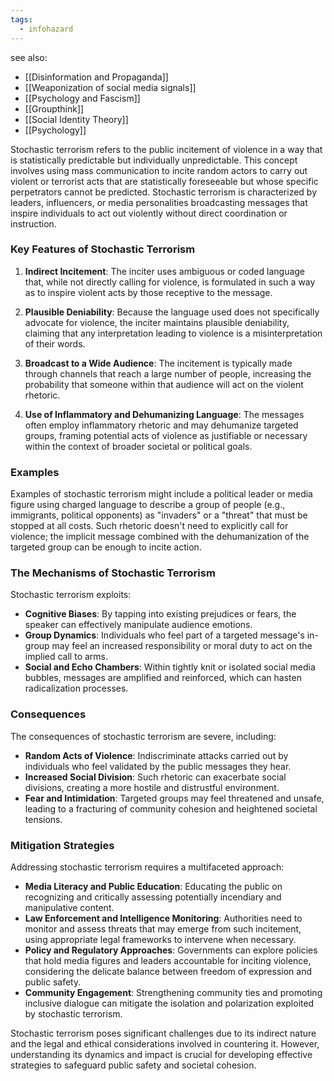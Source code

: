 ```yaml
---
tags:
  - infohazard
---
```


see also:
- [[Disinformation and Propaganda]]
- [[Weaponization of social media signals]]
- [[Psychology and Fascism]]
- [[Groupthink]]
- [[Social Identity Theory]]
- [[Psychology]]

Stochastic terrorism refers to the public incitement of violence in a way that is statistically predictable but individually unpredictable. This concept involves using mass communication to incite random actors to carry out violent or terrorist acts that are statistically foreseeable but whose specific perpetrators cannot be predicted. Stochastic terrorism is characterized by leaders, influencers, or media personalities broadcasting messages that inspire individuals to act out violently without direct coordination or instruction.

### Key Features of Stochastic Terrorism

1. **Indirect Incitement**: The inciter uses ambiguous or coded language that, while not directly calling for violence, is formulated in such a way as to inspire violent acts by those receptive to the message.

2. **Plausible Deniability**: Because the language used does not specifically advocate for violence, the inciter maintains plausible deniability, claiming that any interpretation leading to violence is a misinterpretation of their words.

3. **Broadcast to a Wide Audience**: The incitement is typically made through channels that reach a large number of people, increasing the probability that someone within that audience will act on the violent rhetoric.

4. **Use of Inflammatory and Dehumanizing Language**: The messages often employ inflammatory rhetoric and may dehumanize targeted groups, framing potential acts of violence as justifiable or necessary within the context of broader societal or political goals.

### Examples

Examples of stochastic terrorism might include a political leader or media figure using charged language to describe a group of people (e.g., immigrants, political opponents) as "invaders" or a "threat" that must be stopped at all costs. Such rhetoric doesn't need to explicitly call for violence; the implicit message combined with the dehumanization of the targeted group can be enough to incite action.

### The Mechanisms of Stochastic Terrorism

Stochastic terrorism exploits:
- **Cognitive Biases**: By tapping into existing prejudices or fears, the speaker can effectively manipulate audience emotions.
- **Group Dynamics**: Individuals who feel part of a targeted message's in-group may feel an increased responsibility or moral duty to act on the implied call to arms.
- **Social and Echo Chambers**: Within tightly knit or isolated social media bubbles, messages are amplified and reinforced, which can hasten radicalization processes.

### Consequences

The consequences of stochastic terrorism are severe, including:
- **Random Acts of Violence**: Indiscriminate attacks carried out by individuals who feel validated by the public messages they hear.
- **Increased Social Division**: Such rhetoric can exacerbate social divisions, creating a more hostile and distrustful environment.
- **Fear and Intimidation**: Targeted groups may feel threatened and unsafe, leading to a fracturing of community cohesion and heightened societal tensions.

### Mitigation Strategies

Addressing stochastic terrorism requires a multifaceted approach:
- **Media Literacy and Public Education**: Educating the public on recognizing and critically assessing potentially incendiary and manipulative content.
- **Law Enforcement and Intelligence Monitoring**: Authorities need to monitor and assess threats that may emerge from such incitement, using appropriate legal frameworks to intervene when necessary.
- **Policy and Regulatory Approaches**: Governments can explore policies that hold media figures and leaders accountable for inciting violence, considering the delicate balance between freedom of expression and public safety.
- **Community Engagement**: Strengthening community ties and promoting inclusive dialogue can mitigate the isolation and polarization exploited by stochastic terrorism.

Stochastic terrorism poses significant challenges due to its indirect nature and the legal and ethical considerations involved in countering it. However, understanding its dynamics and impact is crucial for developing effective strategies to safeguard public safety and societal cohesion.